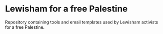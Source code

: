 # Lewisham for a free Palestine

Repository containing tools and email templates used by Lewisham activists for a free Palestine.
